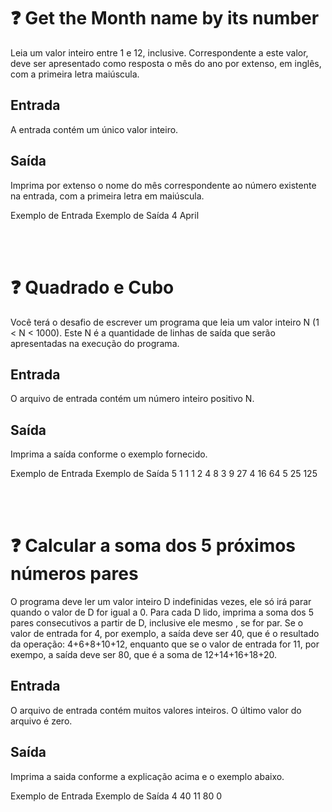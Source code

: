 # :question: Get the Month name by its number
Leia um valor inteiro entre 1 e 12, inclusive. Correspondente a este valor, deve ser apresentado como resposta o mês do ano por extenso, em inglês, com a primeira letra maiúscula.

## Entrada
A entrada contém um único valor inteiro.

## Saída
Imprima por extenso o nome do mês correspondente ao número existente na entrada, com a primeira letra em maiúscula.

Exemplo de Entrada	Exemplo de Saída
4                   April

<br><br>

# :question: Quadrado e Cubo
Você terá o desafio de escrever um programa que leia um valor inteiro N (1 < N < 1000). Este N é a quantidade de linhas de saída que serão apresentadas na execução do programa.

## Entrada
O arquivo de entrada contém um número inteiro positivo N.

## Saída
Imprima a saída conforme o exemplo fornecido.

Exemplo de Entrada	Exemplo de Saída
5                   1 1 1
                    2 4 8
                    3 9 27
                    4 16 64
                    5 25 125

<br><br>

# :question: Calcular a soma dos 5 próximos números pares
O programa deve ler um valor inteiro D indefinidas vezes, ele só irá parar quando o valor de D for igual a 0. Para cada D lido, imprima a soma dos 5 pares consecutivos a partir de D, inclusive ele mesmo , se for par. Se o valor de entrada for 4, por exemplo, a saída deve ser 40, que é o resultado da operação: 4+6+8+10+12, enquanto que se o valor de entrada for 11, por exempo, a saída deve ser 80, que é a soma de 12+14+16+18+20.

## Entrada
O arquivo de entrada contém muitos valores inteiros. O último valor do arquivo é zero.

## Saída
Imprima a saida conforme a explicação acima e o exemplo abaixo.

Exemplo de Entrada	Exemplo de Saída
4                   40
11                  80
0

<br><br>

